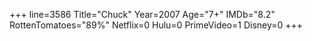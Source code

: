 +++
line=3586
Title="Chuck"
Year=2007
Age="7+"
IMDb="8.2"
RottenTomatoes="89%"
Netflix=0
Hulu=0
PrimeVideo=1
Disney=0
+++

